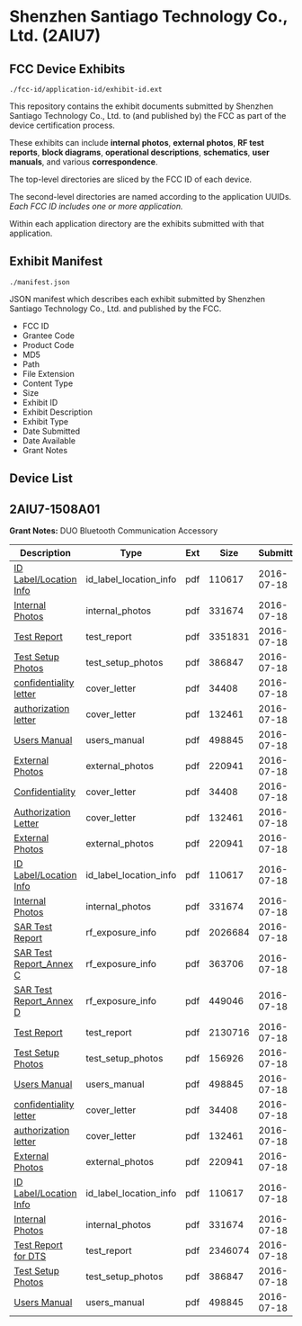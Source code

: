 # Shenzhen Santiago Technology Co., Ltd. (2AIU7)
## FCC Device Exhibits

```
./fcc-id/application-id/exhibit-id.ext
```

This repository contains the exhibit documents submitted by Shenzhen Santiago Technology Co., Ltd. to (and published by) the FCC as part of the device certification process.

These exhibits can include **internal photos**, **external photos**, **RF test reports**, **block diagrams**, **operational descriptions**, **schematics**, **user manuals**, and various **correspondence**.

The top-level directories are sliced by the FCC ID of each device.

The second-level directories are named according to the application UUIDs. *Each FCC ID includes one or more application.*

Within each application directory are the exhibits submitted with that application. 

## Exhibit Manifest

```
./manifest.json
```

JSON manifest which describes each exhibit submitted by Shenzhen Santiago Technology Co., Ltd. and published by the FCC.

- FCC ID
- Grantee Code
- Product Code
- MD5
- Path
- File Extension
- Content Type
- Size
- Exhibit ID
- Exhibit Description
- Exhibit Type
- Date Submitted
- Date Available
- Grant Notes

## Device List
## 2AIU7-1508A01
**Grant Notes:** DUO Bluetooth Communication Accessory

| Description | Type | Ext | Size | Submitted | Available |
| ----------- | ---- | --- | ---- | --------- | --------- |
| [ID Label/Location Info](2AIU7-1508A01/edfd04809637a4790c86ce3342ccf629/3066324.pdf) | id_label_location_info | pdf | 110617 | 2016-07-18 | 2016-07-19 |
| [Internal Photos](2AIU7-1508A01/edfd04809637a4790c86ce3342ccf629/3066323.pdf) | internal_photos | pdf | 331674 | 2016-07-18 | 2016-07-19 |
| [Test Report](2AIU7-1508A01/edfd04809637a4790c86ce3342ccf629/3066441.pdf) | test_report | pdf | 3351831 | 2016-07-18 | 2016-07-19 |
| [Test Setup Photos](2AIU7-1508A01/edfd04809637a4790c86ce3342ccf629/3066435.pdf) | test_setup_photos | pdf | 386847 | 2016-07-18 | 2016-07-19 |
| [confidentiality letter](2AIU7-1508A01/edfd04809637a4790c86ce3342ccf629/3066327.pdf) | cover_letter | pdf | 34408 | 2016-07-18 | 2016-07-19 |
| [authorization letter](2AIU7-1508A01/edfd04809637a4790c86ce3342ccf629/3066328.pdf) | cover_letter | pdf | 132461 | 2016-07-18 | 2016-07-19 |
| [Users Manual](2AIU7-1508A01/edfd04809637a4790c86ce3342ccf629/3066326.pdf) | users_manual | pdf | 498845 | 2016-07-18 | 2016-07-19 |
| [External Photos](2AIU7-1508A01/edfd04809637a4790c86ce3342ccf629/3066322.pdf) | external_photos | pdf | 220941 | 2016-07-18 | 2016-07-19 |
| [Confidentiality](2AIU7-1508A01/ec9aa30608b1b097c264085829f0d83d/3066327.pdf) | cover_letter | pdf | 34408 | 2016-07-18 | 2016-07-19 |
| [Authorization Letter](2AIU7-1508A01/ec9aa30608b1b097c264085829f0d83d/3066328.pdf) | cover_letter | pdf | 132461 | 2016-07-18 | 2016-07-19 |
| [External Photos](2AIU7-1508A01/ec9aa30608b1b097c264085829f0d83d/3066322.pdf) | external_photos | pdf | 220941 | 2016-07-18 | 2016-07-19 |
| [ID Label/Location Info](2AIU7-1508A01/ec9aa30608b1b097c264085829f0d83d/3066324.pdf) | id_label_location_info | pdf | 110617 | 2016-07-18 | 2016-07-19 |
| [Internal Photos](2AIU7-1508A01/ec9aa30608b1b097c264085829f0d83d/3066323.pdf) | internal_photos | pdf | 331674 | 2016-07-18 | 2016-07-19 |
| [SAR Test Report](2AIU7-1508A01/ec9aa30608b1b097c264085829f0d83d/3066329.pdf) | rf_exposure_info | pdf | 2026684 | 2016-07-18 | 2016-07-19 |
| [SAR Test Report_Annex C](2AIU7-1508A01/ec9aa30608b1b097c264085829f0d83d/3066330.pdf) | rf_exposure_info | pdf | 363706 | 2016-07-18 | 2016-07-19 |
| [SAR Test Report_Annex D](2AIU7-1508A01/ec9aa30608b1b097c264085829f0d83d/3066331.pdf) | rf_exposure_info | pdf | 449046 | 2016-07-18 | 2016-07-19 |
| [Test Report](2AIU7-1508A01/ec9aa30608b1b097c264085829f0d83d/3066332.pdf) | test_report | pdf | 2130716 | 2016-07-18 | 2016-07-19 |
| [Test Setup Photos](2AIU7-1508A01/ec9aa30608b1b097c264085829f0d83d/3066325.pdf) | test_setup_photos | pdf | 156926 | 2016-07-18 | 2016-07-19 |
| [Users Manual](2AIU7-1508A01/ec9aa30608b1b097c264085829f0d83d/3066326.pdf) | users_manual | pdf | 498845 | 2016-07-18 | 2016-07-19 |
| [confidentiality letter](2AIU7-1508A01/c92fec8333123400556befb8756aeb9b/3066327.pdf) | cover_letter | pdf | 34408 | 2016-07-18 | 2016-07-19 |
| [authorization letter](2AIU7-1508A01/c92fec8333123400556befb8756aeb9b/3066328.pdf) | cover_letter | pdf | 132461 | 2016-07-18 | 2016-07-19 |
| [External Photos](2AIU7-1508A01/c92fec8333123400556befb8756aeb9b/3066322.pdf) | external_photos | pdf | 220941 | 2016-07-18 | 2016-07-19 |
| [ID Label/Location Info](2AIU7-1508A01/c92fec8333123400556befb8756aeb9b/3066324.pdf) | id_label_location_info | pdf | 110617 | 2016-07-18 | 2016-07-19 |
| [Internal Photos](2AIU7-1508A01/c92fec8333123400556befb8756aeb9b/3066323.pdf) | internal_photos | pdf | 331674 | 2016-07-18 | 2016-07-19 |
| [Test Report for DTS](2AIU7-1508A01/c92fec8333123400556befb8756aeb9b/3066399.pdf) | test_report | pdf | 2346074 | 2016-07-18 | 2016-07-19 |
| [Test Setup Photos](2AIU7-1508A01/c92fec8333123400556befb8756aeb9b/3066393.pdf) | test_setup_photos | pdf | 386847 | 2016-07-18 | 2016-07-19 |
| [Users Manual](2AIU7-1508A01/c92fec8333123400556befb8756aeb9b/3066326.pdf) | users_manual | pdf | 498845 | 2016-07-18 | 2016-07-19 |
